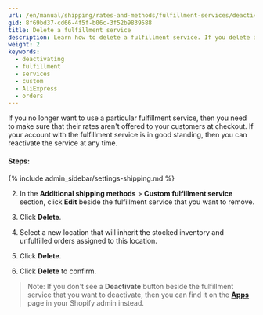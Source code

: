 ```yaml
---
url: /en/manual/shipping/rates-and-methods/fulfillment-services/deactivate-fulfillment-service
gid: 8f69bd37-cd66-4f5f-b06c-3f52b9839588
title: Delete a fulfillment service
description: Learn how to delete a fulfillment service. If you delete a fulfillment service, then you must make sure it isn't offered to your customers at checkout.
weight: 2
keywords:
  - deactivating
  - fulfillment
  - services
  - custom
  - AliExpress
  - orders
---
```


If you no longer want to use a particular fulfillment service, then you need to make sure that their rates aren't offered to your customers at checkout. If your account with the fulfillment service is in good standing, then you can reactivate the service at any time.

#### Steps:

{% include admin_sidebar/settings-shipping.md %}

2. In the **Additional shipping methods** > **Custom fulfillment service** section, click **Edit** beside the fulfillment service that you want to remove.

3. Click **Delete**.

4. Select a new location that will inherit the stocked inventory and unfulfilled orders assigned to this location.

5. Click **Delete**.

4. Click **Delete** to confirm.

> Note:
> If you don't see a **Deactivate** button beside the fulfillment service that you want to deactivate, then you can find it on the [**Apps**](//www.shopify.com/admin/apps) page in your Shopify admin instead.
